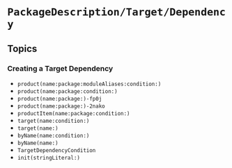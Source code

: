 # ``PackageDescription/Target/Dependency``

## Topics

### Creating a Target Dependency

- ``product(name:package:moduleAliases:condition:)``
- ``product(name:package:condition:)``
- ``product(name:package:)-fp0j``
- ``product(name:package:)-2nako``
- ``productItem(name:package:condition:)``
- ``target(name:condition:)``
- ``target(name:)``
- ``byName(name:condition:)``
- ``byName(name:)``
- ``TargetDependencyCondition``
- ``init(stringLiteral:)``

